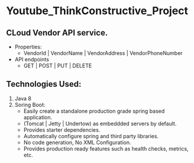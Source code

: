 # Youtube_ThinkConstructive_Project

## CLoud Vendor API service.
- Properties:
  - VendorId | VendorName | VendorAddress | VendorPhoneNumber
- API endpoints
  - GET | POST | PUT | DELETE

## Technologies Used:
1. Java 8
2. Soring Boot:
   - Easily create a standalone production grade spring based application.
   - (Tomcat | Jetty | Undertow) as embeddded servers by default.
   - Provides starter dependencies.
   - Automatically configure spring and third party libraries.
   - No code generation, No XML Configuration.
   - Provides production ready features such as health checks, metrics, etc.
